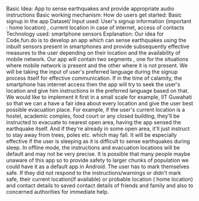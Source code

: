Basic Idea: App to sense earthquakes and provide appropriate audio instructions
Basic working mechanism: 
How do users get started: Basic signup in the app
Dataset/ Input used: User's signup information (important : home location) , current location in case of internet, access of contacts
Technology used: smartphone sensors
Explanation:
Our idea for Code.fun.do is to develop an app which can sense earthquakes using the inbuilt sensors present in smartphones and provide subsequently effective measures to the user depending on their location and the availability of mobile network.
Our app will contain two segments , one for the situations where mobile network is present and the other where it is not present. We will be taking the input of user's preferred language during the signup process itself for effective communication. If in the time of calamity, the smartphone has internet access then the app will try to seek the user's location and give him instructions in the preferred language based on that. We would like to implement it first in a small scale for example, IIT Guwahati so that we can a have a fair idea about every location and give the user best possible evacuation place. For example, if the user's current location is a hostel, academic complex, food court or any closed building, they'll be instructed to evacuate to nearest open area, having the app sensed the earthquake itself. And if they're already in some open area, it'll just instruct to stay away from trees, poles etc. which may fall. It will be especially effective if the user is sleeping as it is difficult to sense earthquakes during sleep. In offline mode, the instructions and evacuation locations will be default and may not be very precise. It is possible that many people maybe unaware of this app so to provide safety to larger chunks of population we could have it as a default app in Android. 
The user has to mark themselves safe. If they did not respond to the instructions/warnings or didn't mark safe, their current location(if available) or probable location ( home location) and contact details to saved contact details of friends and family and also to concerned authorities for immediate help.

